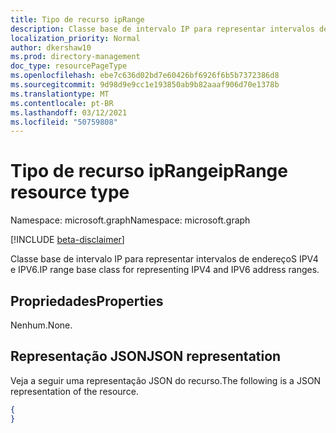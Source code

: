 ```yaml
---
title: Tipo de recurso ipRange
description: Classe base de intervalo IP para representar intervalos de endereçoS IPV4 e IPV6.
localization_priority: Normal
author: dkershaw10
ms.prod: directory-management
doc_type: resourcePageType
ms.openlocfilehash: ebe7c636d02bd7e60426bf6926f6b5b7372386d8
ms.sourcegitcommit: 9d98d9e9cc1e193850ab9b82aaaf906d70e1378b
ms.translationtype: MT
ms.contentlocale: pt-BR
ms.lasthandoff: 03/12/2021
ms.locfileid: "50759808"
---
```

# <a name="iprange-resource-type"></a><span data-ttu-id="8286e-103">Tipo de recurso ipRange</span><span class="sxs-lookup"><span data-stu-id="8286e-103">ipRange resource type</span></span>

<span data-ttu-id="8286e-104">Namespace: microsoft.graph</span><span class="sxs-lookup"><span data-stu-id="8286e-104">Namespace: microsoft.graph</span></span>

[!INCLUDE [beta-disclaimer](../../includes/beta-disclaimer.md)]

<span data-ttu-id="8286e-105">Classe base de intervalo IP para representar intervalos de endereçoS IPV4 e IPV6.</span><span class="sxs-lookup"><span data-stu-id="8286e-105">IP range base class for representing IPV4 and IPV6 address ranges.</span></span>

## <a name="properties"></a><span data-ttu-id="8286e-106">Propriedades</span><span class="sxs-lookup"><span data-stu-id="8286e-106">Properties</span></span>

<span data-ttu-id="8286e-107">Nenhum.</span><span class="sxs-lookup"><span data-stu-id="8286e-107">None.</span></span>

## <a name="json-representation"></a><span data-ttu-id="8286e-108">Representação JSON</span><span class="sxs-lookup"><span data-stu-id="8286e-108">JSON representation</span></span>

<span data-ttu-id="8286e-109">Veja a seguir uma representação JSON do recurso.</span><span class="sxs-lookup"><span data-stu-id="8286e-109">The following is a JSON representation of the resource.</span></span>

<!-- {
  "blockType": "resource",
  "optionalProperties": [

  ],
  "@odata.type": "microsoft.graph.ipRange"
}-->

```json
{
}
```

<!-- uuid: 16cd6b66-4b1a-43a1-adaf-3a886856ed98
2019-02-04 14:57:30 UTC -->
<!-- {
  "type": "#page.annotation",
  "description": "ipRange resource",
  "keywords": "",
  "section": "documentation",
  "tocPath": ""
}-->


